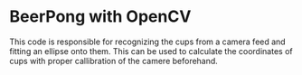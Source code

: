# BeerPong with OpenCV

This code is responsible for recognizing the cups from a camera feed and fitting an ellipse onto them. 
This can be used to calculate the coordinates of cups with proper callibration of the camere beforehand.

